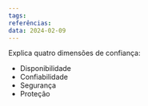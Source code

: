 ```yaml
---
tags: 
referências: 
data: 2024-02-09
---
```

Explica quatro dimensões de confiança:
- Disponibilidade
- Confiabilidade
- Segurança
- Proteção

